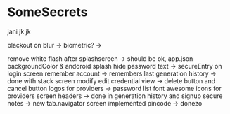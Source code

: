 # SomeSecrets

jani jk jk


blackout on blur ->
biometric? ->


remove white flash after splashscreen -> should be ok, app.json backgroundColor & andoroid splash
hide password text  -> secureEntry on login screen
remember account -> remembers last
generation history -> done with stack screen
modify edit credential view -> delete button and cancel button
logos for providers -> password list font awesome icons for providers
screen headers -> done in generation history and signup
secure notes -> new tab.navigator screen implemented
pincode -> donezo
